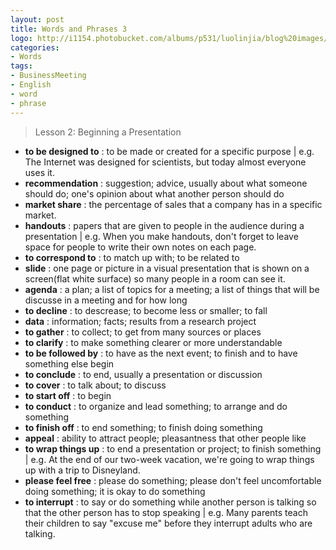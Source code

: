 ```yaml
---
layout: post
title: Words and Phrases 3
logo: http://i1154.photobucket.com/albums/p531/luolinjia/blog%20images/words_zps91a7cea6.jpg
categories:
- Words
tags:
- BusinessMeeting
- English
- word
- phrase
---
```


> Lesson 2: Beginning a Presentation  

- **to be designed to** : to be made or created for a specific purpose | e.g. The Internet was designed for scientists, but today almost everyone uses it.
- **recommendation** : suggestion; advice, usually about what someone should do; one's opinion about what another person should do
- **market share** : the percentage of sales that a company has in a specific market.
- **handouts** : papers that are given to people in the audience during a presentation | e.g. When you make handouts, don't forget to leave space for people to write their own notes on each page.
- **to correspond to** : to match up with; to be related to
- **slide** : one page or picture in a visual presentation that is shown on a screen(flat white surface) so many people in a room can see it.
- **agenda** : a plan; a list of topics for a meeting; a list of things that will be discusse in a meeting and for how long
- **to decline** : to descrease; to become less or smaller; to fall
- **data** : information; facts; results from a research project
- **to gather** : to collect; to get from many sources or places
- **to clarify** : to make something clearer or more understandable
- **to be followed by** : to have as the next event; to finish and to have something else begin
- **to conclude** : to end, usually a presentation or discussion
- **to cover** : to talk about; to discuss
- **to start off** : to begin
- **to conduct** : to organize and lead something; to arrange and do something
- **to finish off** : to end something; to finish doing something
- **appeal** : ability to attract people; pleasantness that other people like
- **to wrap things up** : to end a presentation or project; to finish something | e.g. At the end of our two-week vacation, we're going to wrap things up with a trip to Disneyland.
- **please feel free** : please do something; please don't feel uncomfortable doing something; it is okay to do something
- **to interrupt** : to say or do something while another person is talking so that the other person has to stop speaking | e.g. Many parents teach their children to say "excuse me" before they interrupt adults who are talking.
